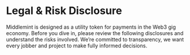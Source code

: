 # Legal & Risk Disclosure

Middlemint is designed as a utility token for payments in the Web3 gig economy. Before you dive in, please review the following disclosures and understand the risks involved. We’re committed to transparency, we want every jobber and project to make fully informed decisions.
